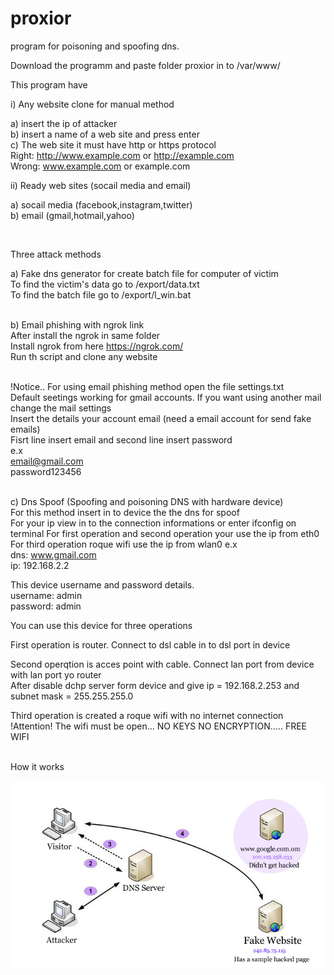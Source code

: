 # proxior
program for poisoning and spoofing dns. <br />

 Download the programm and paste folder proxior in to /var/www/ <br />

This program have  <br />

i) Any website clone for manual method <br />

  a) insert the ip of attacker <br />
  b) insert a name of a web site and press enter <br />
  c) The web site it must have http or https protocol <br />
     Right: http://www.example.com or http://example.com <br />
     Wrong: www.example.com or example.com <br />
     


 ii) Ready web sites (socail media and email) <br />
 
 a) socail media (facebook,instagram,twitter) <br />
 b) email (gmail,hotmail,yahoo) <br />


<br />

Three attack methods 

a) Fake dns generator for create batch file for computer of victim <br />
   To find the victim's data go to /export/data.txt <br />
   To find the batch file go to /export/l_win.bat  <br /> <br />

b) Email phishing with ngrok link <br />
 After install the ngrok in same folder <br>
 Install ngrok from here https://ngrok.com/ <br>
 Run th script and clone any website <br /> <br />
 
 !Notice.. For using email phishing method open the file settings.txt <br/>
 Default seetings working for gmail accounts. If you want using another mail change the mail settings <br />
 Insert the details your account email (need a email account for send fake emails) <br/>
 Fisrt line insert email and second line insert password <br/>
 e.x <br/>
 email@gmail.com <br/>
 password123456 <br/> <br/>
 
c) Dns Spoof (Spoofing and poisoning DNS with hardware device) <br/>
   For this method insert in to device the the dns for spoof <br/>
   For your ip view in to the connection informations or enter ifconfig on terminal
   For first operation and second operation your use the ip from eth0 
   For third operation roque wifi use the ip from wlan0 
   e.x <br/>
   dns: www.gmail.com <br/>
   ip: 192.168.2.2 <br/>
   
   This device username and password details. <br/>
   username: admin <br/>
   password: admin <br/>
   
   You can use this device for three operations <br/>
   
   First operation is router. Connect to dsl cable in to dsl port in device <br/>
   
   Second operqtion is acces point with cable. Connect lan port from device with lan port yo router <br/>
   After disable dchp server form device and give ip = 192.168.2.253 and subnet mask = 255.255.255.0 <br/>
   
   Third operation is created a roque wifi with no internet connection <br/>
   !Attention! The wifi must be open... NO KEYS NO ENCRYPTION..... FREE WIFI <br/> <br/>
   
        
   
  

How it works

![clonenew1](clonenew1.jpg) 

